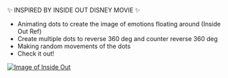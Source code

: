 ✨ INSPIRED BY INSIDE OUT DISNEY MOVIE ✨ 

- Animating dots to create the image of emotions floating around (Inside Out Ref)
- Create multiple dots to reverse 360 deg and counter reverse 360 deg 
- Making random movements of the dots 
- Check it out! <a href="https://anakwon.github.io/glowing-dots/" target="_blank">

![Image of Inside Out](https://github.com/anakwon/insideout.github.io/blob/main/images/InsideOut.jpg) 
